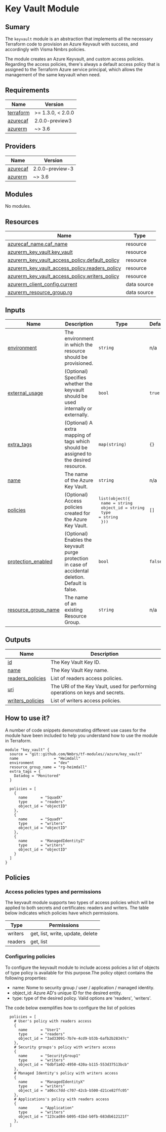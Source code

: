 # Key Vault Module

## Sumary

The `keyvault` module is an abstraction that implements all the necessary
Terraform code to provision an Azure Keyvault with success, and accordingly with
Visma Nmbrs policies.

The module creates an Azure Keyvault, and custom access policies. Regarding the
access policies, there's always a default access policy that is assigned to the
Terraform Azure service principal, which allows the management of the same
keyvault when need.

## Requirements

| Name                                                                     | Version           |
| ------------------------------------------------------------------------ | ----------------- |
| <a name="requirement_terraform"></a> [terraform](#requirement_terraform) | >= 1.3.0, < 2.0.0 |
| <a name="requirement_azurecaf"></a> [azurecaf](#requirement_azurecaf)    | 2.0.0-preview3    |
| <a name="requirement_azurerm"></a> [azurerm](#requirement_azurerm)       | ~> 3.6            |

## Providers

| Name                                                            | Version         |
| --------------------------------------------------------------- | --------------- |
| <a name="provider_azurecaf"></a> [azurecaf](#provider_azurecaf) | 2.0.0-preview-3 |
| <a name="provider_azurerm"></a> [azurerm](#provider_azurerm)    | ~> 3.6          |

## Modules

No modules.

## Resources

| Name                                                                                                                                                      | Type        |
| --------------------------------------------------------------------------------------------------------------------------------------------------------- | ----------- |
| [azurecaf_name.caf_name](https://registry.terraform.io/providers/aztfmod/azurecaf/2.0.0-preview3/docs/resources/name)                                     | resource    |
| [azurerm_key_vault.key_vault](https://registry.terraform.io/providers/hashicorp/azurerm/latest/docs/resources/key_vault)                                  | resource    |
| [azurerm_key_vault_access_policy.default_policy](https://registry.terraform.io/providers/hashicorp/azurerm/latest/docs/resources/key_vault_access_policy) | resource    |
| [azurerm_key_vault_access_policy.readers_policy](https://registry.terraform.io/providers/hashicorp/azurerm/latest/docs/resources/key_vault_access_policy) | resource    |
| [azurerm_key_vault_access_policy.writers_policy](https://registry.terraform.io/providers/hashicorp/azurerm/latest/docs/resources/key_vault_access_policy) | resource    |
| [azurerm_client_config.current](https://registry.terraform.io/providers/hashicorp/azurerm/latest/docs/data-sources/client_config)                         | data source |
| [azurerm_resource_group.rg](https://registry.terraform.io/providers/hashicorp/azurerm/latest/docs/data-sources/resource_group)                            | data source |

## Inputs

| Name                                                                                       | Description                                                                                        | Type                                                                                        | Default | Required |
| ------------------------------------------------------------------------------------------ | -------------------------------------------------------------------------------------------------- | ------------------------------------------------------------------------------------------- | ------- | :------: |
| <a name="input_environment"></a> [environment](#input_environment)                         | The environment in which the resource should be provisioned.                                       | `string`                                                                                    | n/a     |   yes    |
| <a name="input_external_usage"></a> [external_usage](#input_external_usage)                | (Optional) Specifies whether the keyvault should be used internally or externally.                 | `bool`                                                                                      | `true`  |    no    |
| <a name="input_extra_tags"></a> [extra_tags](#input_extra_tags)                            | (Optional) A extra mapping of tags which should be assigned to the desired resource.               | `map(string)`                                                                               | `{}`    |    no    |
| <a name="input_name"></a> [name](#input_name)                                              | The name of the Azure Key Vault.                                                                   | `string`                                                                                    | n/a     |   yes    |
| <a name="input_policies"></a> [policies](#input_policies)                                  | (Optional) Access policies created for the Azure Key Vault.                                        | <pre>list(object({<br> name = string<br> object_id = string<br> type = string<br> }))</pre> | `[]`    |    no    |
| <a name="input_protection_enabled"></a> [protection_enabled](#input_protection_enabled)    | (Optional) Enables the keyvault purge protection in case of accidental deletion. Default is false. | `bool`                                                                                      | `false` |    no    |
| <a name="input_resource_group_name"></a> [resource_group_name](#input_resource_group_name) | The name of an existing Resource Group.                                                            | `string`                                                                                    | n/a     |   yes    |

## Outputs

| Name                                                                                | Description                                                                   |
| ----------------------------------------------------------------------------------- | ----------------------------------------------------------------------------- |
| <a name="output_id"></a> [id](#output_id)                                           | The Key Vault Key ID.                                                         |
| <a name="output_name"></a> [name](#output_name)                                     | The Key Vault Key name.                                                       |
| <a name="output_readers_policies"></a> [readers_policies](#output_readers_policies) | List of readers access policies.                                              |
| <a name="output_uri"></a> [uri](#output_uri)                                        | The URI of the Key Vault, used for performing operations on keys and secrets. |
| <a name="output_writers_policies"></a> [writers_policies](#output_writers_policies) | List of writers access policies.                                              |

## How to use it?

A number of code snippets demonstrating different use cases for the module have been included to help you understand how to use the module in Terraform.

```hcl
module "key_vault" {
  source = "git::github.com/Nmbrs/tf-modules//azure/key_vault"
  name                = "Heimdall"
  environment         = "dev"
  resource_group_name = "rg-heimdall"
  extra_tags = {
    Datadog = "Monitored"
  }

  policies = [
    {
      name      = "SquadX"
      type      = "readers"
      object_id = "objectID"
    },
    {
      name      = "SquadY"
      type      = "writers"
      object_id = "objectID"
    },
    {
      name      = "ManagedIdentityZ"
      type      = "writers"
      object_id = "objectID"
    }
  ]
}
```

## Policies

### Access policies types and permissions

The keyvault module supports two types of access policies which will be applied to both secrets and certificates: readers and writers. The table below indicates which policies have which permissions.

| Type    | Permissions                      |
| ------- | -------------------------------- |
| writers | get, list, write, update, delete |
| readers | get, list                        |

### Configuring policies

To configure the keyvault module to include access policies a list of objects of type policy is available for this purpose.The policy object contains the following properties:

- name: Nome to security group / user / application / managed identity.
- object_id: Azure AD's unique ID for the desired entity.
- type: type of the desired policy. Valid options are 'readers', 'writers'.

The code below exemplifies how to configure the list of policies

```hcl
  policies = [
    # User's policy with readers access
    {
      name      = "User1"
      type      = "readers"
      object_id = "3ad33091-7b7e-4cd9-b53b-6afb2b28347c"
    },
    # Security groups's policy with writers access
    {
      name      = "SecurityGroup1"
      type      = "writers"
      object_id = "6dbf1a02-4950-420a-b115-553d37513bcb"
    },
    # Managed Identity's policy with writers access
    {
      name      = "ManagedIdentityX"
      type      = "writers"
      object_id = "a06cc7dd-c707-42cb-b500-d21ce82ffc05"
    },
    # Applications's policy with readers access
    {
      name      = "Application"
      type      = "writers"
      object_id = "123cad84-b095-41bd-b0fb-683db612121f"
    },
  ]
```
